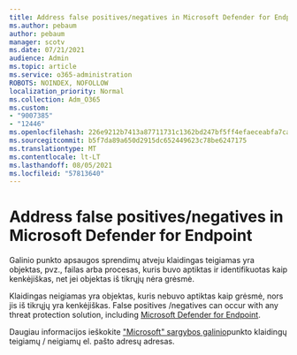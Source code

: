 ```yaml
---
title: Address false positives/negatives in Microsoft Defender for Endpoint
ms.author: pebaum
author: pebaum
manager: scotv
ms.date: 07/21/2021
audience: Admin
ms.topic: article
ms.service: o365-administration
ROBOTS: NOINDEX, NOFOLLOW
localization_priority: Normal
ms.collection: Adm_O365
ms.custom:
- "9007385"
- "12446"
ms.openlocfilehash: 226e9212b7413a87711731c1362bd247bf5ff4efaeceabfa7caf31d0a97b8ede
ms.sourcegitcommit: b5f7da89a650d2915dc652449623c78be6247175
ms.translationtype: MT
ms.contentlocale: lt-LT
ms.lasthandoff: 08/05/2021
ms.locfileid: "57813640"
---
```

# <a name="address-false-positivesnegatives-in-microsoft-defender-for-endpoint"></a>Address false positives/negatives in Microsoft Defender for Endpoint

Galinio punkto apsaugos sprendimų atveju klaidingas teigiamas yra objektas, pvz., failas arba procesas, kuris buvo aptiktas ir identifikuotas kaip kenkėjiškas, net jei objektas iš tikrųjų nėra grėsmė. 

Klaidingas neigiamas yra objektas, kuris nebuvo aptiktas kaip grėsmė, nors jis iš tikrųjų yra kenkėjiškas. False positives /negatives can occur with any threat protection solution, including [Microsoft Defender for Endpoint](/microsoft-365/security/defender-endpoint/microsoft-defender-endpoint).

Daugiau informacijos ieškokite ["Microsoft" sargybos galinio](/microsoft-365/security/defender-endpoint/defender-endpoint-false-positives-negatives)punkto klaidingų teigiamų / neigiamų el. pašto adresų adresas.
